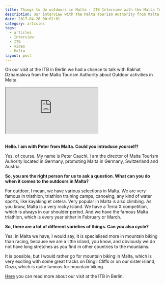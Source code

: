 ```yaml
---
title: Things to do outdoors in Malta - ITB Interview with the Malta Tourism Authority
description: Our interview with the Malta Tourism Authority from Malta at the ITB in Berlin
date: 2017-04-26 00:01:01
category: articles
tags:
  - articles
  - Interview
  - ITB
  - video
  - Malta
layout: post
---
```

On our visit at the ITB in Berlin we had a chance to talk with Rakhat Dzhamalova from the Malta Tourism Authority about Outdoor activities in Malta.

<div class="embed-responsive embed-responsive-16by9">
  <iframe class="embed-responsive-item" src="https://www.youtube.com/embed/rhPAzrqjAJc"></iframe>
</div>
<br>

<!--more-->

**Hello. I am with Peter from Malta. Could you introduce yourself?**

Yes, of course. My name is Peter Cauchi. I am the director of Malta Tourism Auhority located in Germany, promoting Malta in Germany, Switzerland and Austria.

**So, you are the right person for us to ask a question. What can you do when it comes to the outdoors in Malta?**

For outdoor, I mean, we have various selections in Malta. We are very famous in triathlon, triathlon training camps, canoeing, any kind of water sports, like kayaking et cetera. Very popular in Malta is also climbing. As you know, Malta is a very rocky island. We have a Terra X competition, which is always in our shoulder period. And we have the famous Malta triathlon, which is every year either in February or March.

**So, there are a lot of different varieties of things. Can you also cycle?**

Yes, in Malta we have, I would say, it is specialised more in mountain biking than racing, because we are a little island, you know, and obviously we do not have long stretches as you find in other countries to the mountains.

It is possible, but I would rather go for mountain biking in Malta, which is very exciting with some great tracks on Dingli Cliffs or on our sister island, Gozo, which is quite famous for mountain biking. 

<a href="http://www.hikeventures.com/ITB-2017/">Here</a> you can read more about our visit at the ITB in Berlin.
